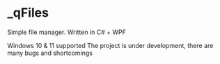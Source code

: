 # _qFiles
Simple file manager. Written in C# + WPF

Windows 10 & 11 supported 
The project is under development, there are many bugs and shortcomings
